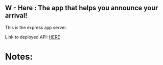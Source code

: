 ## W - Here : The app that helps you announce your arrival!

This is the express app server. 

Link to deployed API: [HERE]()

# Notes:
